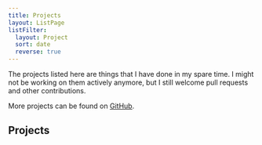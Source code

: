 ```yaml
---
title: Projects
layout: ListPage
listFilter:
  layout: Project
  sort: date
  reverse: true
---
```


The projects listed here are things that I have done in my spare time. I might not be working on them actively anymore, but I still welcome pull requests and other contributions.

More projects can be found on [GitHub](https://github.com/SecretOnline).

## Projects
